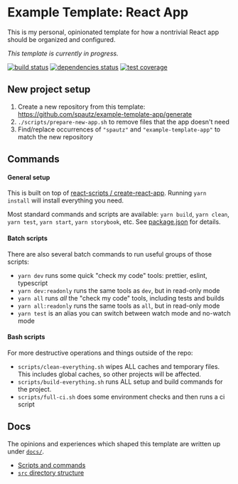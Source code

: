 # Example Template: React App

This is my personal, opinionated template for how a nontrivial React app should be organized and configured.

_This template is currently in progress._

[![build status](https://img.shields.io/travis/com/spautz/example-template-app.svg)](https://travis-ci.com/spautz/example-template-app)
[![dependencies status](https://img.shields.io/david/spautz/example-template-app.svg)](https://david-dm.org/spautz/example-template-app)
[![test coverage](https://img.shields.io/coveralls/github/spautz/example-template-app.svg)](https://coveralls.io/github/spautz/example-template-app)

## New project setup

1. Create a new repository from this template: https://github.com/spautz/example-template-app/generate
2. `./scripts/prepare-new-app.sh` to remove files that the app doesn't need
3. Find/replace occurrences of `"spautz"` and `"example-template-app"` to match the new repository

## Commands

#### General setup

This is built on top of [react-scripts / create-react-app](https://create-react-app.dev/).
Running `yarn install` will install everything you need.

Most standard commands and scripts are available: `yarn build`, `yarn clean`, `yarn test`, `yarn start`,
`yarn storybook`, etc. See [package.json](./package.json) for details.

#### Batch scripts

There are also several batch commands to run useful groups of those scripts:

- `yarn dev` runs some quick "check my code" tools: prettier, eslint, typescript
- `yarn dev:readonly` runs the same tools as `dev`, but in read-only mode
- `yarn all` runs _all_ the "check my code" tools, including tests and builds
- `yarn all:readonly` runs the same tools as `all`, but in read-only mode
- `yarn test` is an alias you can switch between watch mode and no-watch mode

#### Bash scripts

For more destructive operations and things outside of the repo:

- `scripts/clean-everything.sh` wipes ALL caches and temporary files. This includes global caches, so other projects will be affected.
- `scripts/build-everything.sh` runs ALL setup and build commands for the project.
- `scripts/full-ci.sh` does some environment checks and then runs a ci script

## Docs

The opinions and experiences which shaped this template are written up under [`docs/`](./docs).

- [Scripts and commands](./docs/scripts-and-commands.md)
- [`src` directory structure](./docs/src-directory-structure.md)
